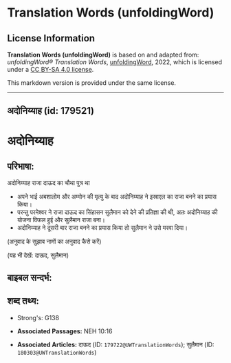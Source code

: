 # Translation Words (unfoldingWord)

## License Information

**Translation Words (unfoldingWord)** is based on and adapted from: _unfoldingWord® Translation Words_, [unfoldingWord](https://unfoldingword.org/utw), 2022, which is licensed under a [CC BY-SA 4.0 license](https://creativecommons.org/licenses/by-sa/4.0/legalcode.en).

This markdown version is provided under the same license.



--------------------------------

## अदोनिय्याह (id: 179521)

अदोनिय्याह
==========

परिभाषा:
--------

अदोनिय्याह राजा दाऊद का चौथा पुत्र था

* अपने भाई अबशालोम और अम्मोन की मृत्यु के बाद अदोनिय्याह ने इस्राएल का राजा बनने का प्रयास किया।
* परन्तु परमेश्वर ने राजा दाऊद का सिंहासन सुलैमान को देने की प्रतिज्ञा की थी, अतः अदोनिय्याह की योजना विफल हुई और सुलैमान राजा बना।
* अदोनिय्याह ने दूसरी बार राजा बनने का प्रयास किया तो सुलैमान ने उसे मरवा दिया।

(अनुवाद के सुझाव नामों का अनुवाद कैसे करें)

(यह भी देखें: दाऊद, सुलैमान)

बाइबल सन्दर्भ:
--------------

शब्द तथ्य:
----------

* Strong's: G138

* **Associated Passages:** NEH 10:16
* **Associated Articles:** दाऊद (ID: `179722@UWTranslationWords`); सुलैमान (ID: `180303@UWTranslationWords`)

